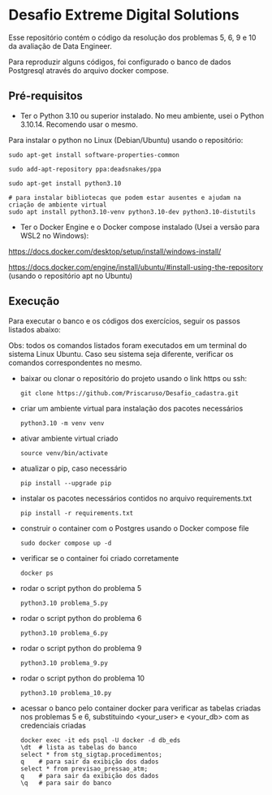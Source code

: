 # Desafio Extreme Digital Solutions

Esse repositório contém o código da resolução dos problemas 5, 6, 9 e 10 da avaliação de Data Engineer.

Para reproduzir alguns códigos, foi configurado o banco de dados Postgresql através do arquivo docker compose. 

## Pré-requisitos
- Ter o Python 3.10 ou superior instalado. No meu ambiente, usei o Python 3.10.14. Recomendo usar o mesmo.

Para instalar o python no Linux (Debian/Ubuntu) usando o repositório:

```
sudo apt-get install software-properties-common

sudo add-apt-repository ppa:deadsnakes/ppa

sudo apt-get install python3.10

# para instalar bibliotecas que podem estar ausentes e ajudam na criação de ambiente virtual
sudo apt install python3.10-venv python3.10-dev python3.10-distutils
```

- Ter o Docker Engine e o Docker compose instalado (Usei a versão para WSL2 no Windows):

https://docs.docker.com/desktop/setup/install/windows-install/

https://docs.docker.com/engine/install/ubuntu/#install-using-the-repository (usando o repositório apt no Ubuntu)

## Execução
Para executar o banco e os códigos dos exercícios, seguir os passos listados abaixo:

Obs: todos os comandos listados foram executados em um terminal do sistema Linux Ubuntu. Caso seu sistema seja diferente, verificar os comandos correspondentes no mesmo.

- baixar ou clonar o repositório do projeto usando o link https ou ssh:

    `git clone https://github.com/Priscaruso/Desafio_cadastra.git`
- criar um ambiente virtual para instalação dos pacotes necessários

    `python3.10 -m venv venv`
- ativar ambiente virtual criado

    `source venv/bin/activate`

- atualizar o pip, caso necessário

    `pip install --upgrade pip`

- instalar os pacotes necessários contidos no arquivo requirements.txt

    `pip install -r requirements.txt`

- construir o container com o Postgres usando o Docker compose file

    `sudo docker compose up -d`

- verificar se o container foi criado corretamente

    `docker ps`

- rodar o script python do problema 5

    `python3.10 problema_5.py`

- rodar o script python do problema 6

    `python3.10 problema_6.py`

- rodar o script python do problema 9

    `python3.10 problema_9.py`

- rodar o script python do problema 10

    `python3.10 problema_10.py`

- acessar o banco pelo container docker para verificar as tabelas criadas nos problemas 5 e 6, substituindo <your_user> e <your_db> com as credenciais criadas
    ```
    docker exec -it eds psql -U docker -d db_eds
    \dt  # lista as tabelas do banco
    select * from stg_sigtap.procedimentos;
    q    # para sair da exibição dos dados
    select * from previsao_pressao_atm;
    q    # para sair da exibição dos dados
    \q   # para sair do banco
    ```

